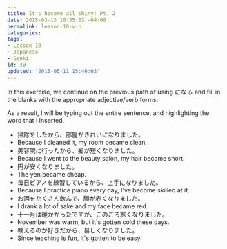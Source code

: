 ```yaml
---
title: It's become all shiny! Pt. 2
date: 2015-03-13 10:55:33 -04:00
permalink: lesson-10-v-b
categories:
tags:
- Lesson 10
- Japanese
- Genki
id: 39
updated: '2015-05-11 15:46:03'
---
```


In this exercise, we continue on the previous path of using になる and fill in the blanks with the appropriate adjective/verb forms.

As a result, I will be typing out the entire sentence, and highlighting the word that I inserted.

- 掃除をしたから、部屋がきれいになりました。
 - Because I cleaned it, my room became clean.
- 美容院に行ったから、髪が短くなりました。
 - Because I went to the beauty salon, my hair became short.
- 円が安くなりました。
 - The yen became cheap.
- 毎日ピアノを練習しているから、上手になりました。
 - Because I practice piano every day, I've become skilled at it.
- お酒をたくさん飲んで、顔が赤くなりました。
 - I drank a lot of sake and my face became red.
- 十一月は暖かかったですが、このごろ寒くなりました。
 - November was warm, but it's gotten cold these days.
- 教えるのが好きだから、易しくなりました。
 - Since teaching is fun, it's gotten to be easy.
